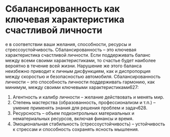 # Сбалансированность как ключевая характеристика счастливой личности

е в соответствии ваши желания, способности, ресурсы и стрессоустойчивость. 
Сбалансированность – это ключевая характеристика счастливой личности. Если поддерживать баланс между всеми своими характеристиками, то счастье будет наиболее вероятно в течение всей жизни. Нарушение же этого баланса неизбежно приводит к личным дисфункциям, как и диспропорция между скоростью и безопасностью автомобиля. Сбалансированность личности – это способность личности поддерживать гармонию, как минимум, между своими ключевыми характеристиками627:
1. Агентность и калибр личности – желание действовать и менять мир.
2. Степень мастерства (образованность, профессионализм и т.п.) – умение применять знания для решения проблем и задач628.
3. Ресурсность – объем подконтрольных материальных и нематериальных ресурсов, включая финансы и время.
4. Эмоциональная стабильность (стрессоустойчивость) – устойчивость к стрессам и способность сохранять ясность мышления.
